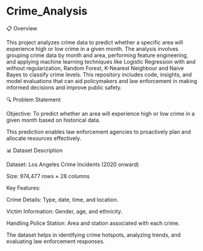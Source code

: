 # Crime_Analysis

📋 Overview

This project analyzes crime data to predict whether a specific area will experience high or low crime in a given month. The analysis involves grouping crime data by month and area, performing feature engineering, and applying machine learning techniques like Logistic Regression with and without regularization, Random Forest, K-Nearest Neighbour and Naive Bayes to classify crime levels. This repository includes code, insights, and model evaluations that can aid policymakers and law enforcement in making informed decisions and improve public safety.

🔍 Problem Statement

Objective: To predict whether an area will experience high or low crime in a given month based on historical data.

This prediction enables law enforcement agencies to proactively plan and allocate resources effectively.

📊 Dataset Description

Dataset: Los Angeles Crime Incidents (2020 onward)

Size: 974,477 rows × 28 columns

Key Features:

Crime Details: Type, date, time, and location.

Victim Information: Gender, age, and ethnicity.

Handling Police Station: Area and station associated with each crime.

The dataset helps in identifying crime hotspots, analyzing trends, and evaluating law enforcement responses.



